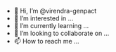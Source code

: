 - 👋 Hi, I’m @virendra-genpact
- 👀 I’m interested in ...
- 🌱 I’m currently learning ...
- 💞️ I’m looking to collaborate on ...
- 📫 How to reach me ...

<!---
virendra-genpact/virendra-genpact is a ✨ special ✨ repository because its `README.md` (this file) appears on your GitHub profile.
You can click the Preview link to take a look at your changes.
--->
